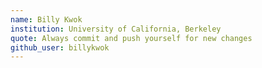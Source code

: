 ```yaml
---
name: Billy Kwok
institution: University of California, Berkeley
quote: Always commit and push yourself for new changes
github_user: billykwok
---
```


